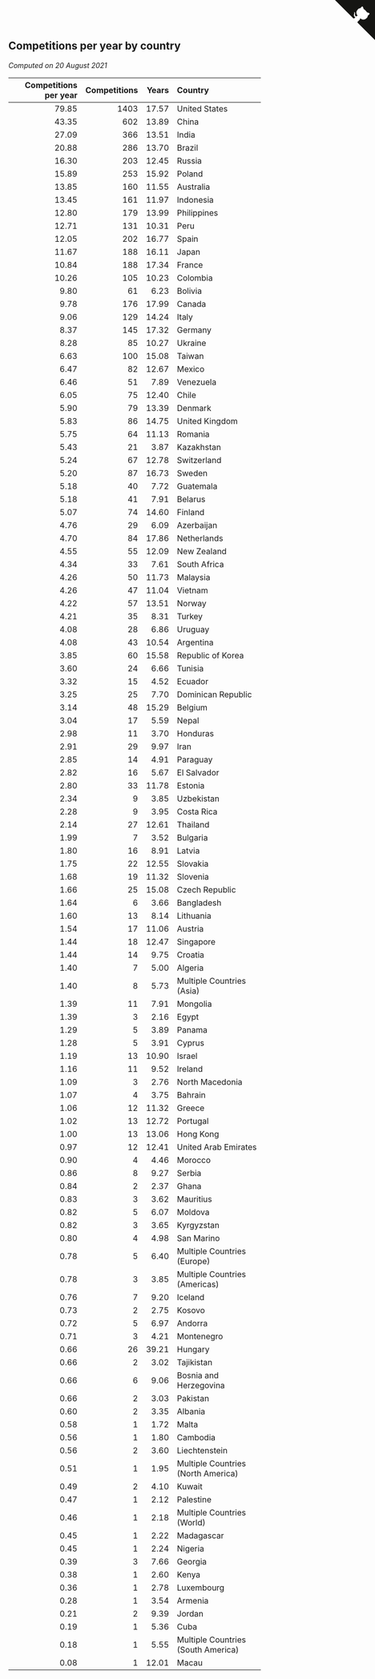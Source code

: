 ## Competitions per year by country

*Computed on 20 August 2021*

| Competitions per year | Competitions | Years | Country |
| ---: | ---: | ---: | :--- |
| 79.85 | 1403 | 17.57 | United States |
| 43.35 | 602 | 13.89 | China |
| 27.09 | 366 | 13.51 | India |
| 20.88 | 286 | 13.70 | Brazil |
| 16.30 | 203 | 12.45 | Russia |
| 15.89 | 253 | 15.92 | Poland |
| 13.85 | 160 | 11.55 | Australia |
| 13.45 | 161 | 11.97 | Indonesia |
| 12.80 | 179 | 13.99 | Philippines |
| 12.71 | 131 | 10.31 | Peru |
| 12.05 | 202 | 16.77 | Spain |
| 11.67 | 188 | 16.11 | Japan |
| 10.84 | 188 | 17.34 | France |
| 10.26 | 105 | 10.23 | Colombia |
| 9.80 | 61 | 6.23 | Bolivia |
| 9.78 | 176 | 17.99 | Canada |
| 9.06 | 129 | 14.24 | Italy |
| 8.37 | 145 | 17.32 | Germany |
| 8.28 | 85 | 10.27 | Ukraine |
| 6.63 | 100 | 15.08 | Taiwan |
| 6.47 | 82 | 12.67 | Mexico |
| 6.46 | 51 | 7.89 | Venezuela |
| 6.05 | 75 | 12.40 | Chile |
| 5.90 | 79 | 13.39 | Denmark |
| 5.83 | 86 | 14.75 | United Kingdom |
| 5.75 | 64 | 11.13 | Romania |
| 5.43 | 21 | 3.87 | Kazakhstan |
| 5.24 | 67 | 12.78 | Switzerland |
| 5.20 | 87 | 16.73 | Sweden |
| 5.18 | 40 | 7.72 | Guatemala |
| 5.18 | 41 | 7.91 | Belarus |
| 5.07 | 74 | 14.60 | Finland |
| 4.76 | 29 | 6.09 | Azerbaijan |
| 4.70 | 84 | 17.86 | Netherlands |
| 4.55 | 55 | 12.09 | New Zealand |
| 4.34 | 33 | 7.61 | South Africa |
| 4.26 | 50 | 11.73 | Malaysia |
| 4.26 | 47 | 11.04 | Vietnam |
| 4.22 | 57 | 13.51 | Norway |
| 4.21 | 35 | 8.31 | Turkey |
| 4.08 | 28 | 6.86 | Uruguay |
| 4.08 | 43 | 10.54 | Argentina |
| 3.85 | 60 | 15.58 | Republic of Korea |
| 3.60 | 24 | 6.66 | Tunisia |
| 3.32 | 15 | 4.52 | Ecuador |
| 3.25 | 25 | 7.70 | Dominican Republic |
| 3.14 | 48 | 15.29 | Belgium |
| 3.04 | 17 | 5.59 | Nepal |
| 2.98 | 11 | 3.70 | Honduras |
| 2.91 | 29 | 9.97 | Iran |
| 2.85 | 14 | 4.91 | Paraguay |
| 2.82 | 16 | 5.67 | El Salvador |
| 2.80 | 33 | 11.78 | Estonia |
| 2.34 | 9 | 3.85 | Uzbekistan |
| 2.28 | 9 | 3.95 | Costa Rica |
| 2.14 | 27 | 12.61 | Thailand |
| 1.99 | 7 | 3.52 | Bulgaria |
| 1.80 | 16 | 8.91 | Latvia |
| 1.75 | 22 | 12.55 | Slovakia |
| 1.68 | 19 | 11.32 | Slovenia |
| 1.66 | 25 | 15.08 | Czech Republic |
| 1.64 | 6 | 3.66 | Bangladesh |
| 1.60 | 13 | 8.14 | Lithuania |
| 1.54 | 17 | 11.06 | Austria |
| 1.44 | 18 | 12.47 | Singapore |
| 1.44 | 14 | 9.75 | Croatia |
| 1.40 | 7 | 5.00 | Algeria |
| 1.40 | 8 | 5.73 | Multiple Countries (Asia) |
| 1.39 | 11 | 7.91 | Mongolia |
| 1.39 | 3 | 2.16 | Egypt |
| 1.29 | 5 | 3.89 | Panama |
| 1.28 | 5 | 3.91 | Cyprus |
| 1.19 | 13 | 10.90 | Israel |
| 1.16 | 11 | 9.52 | Ireland |
| 1.09 | 3 | 2.76 | North Macedonia |
| 1.07 | 4 | 3.75 | Bahrain |
| 1.06 | 12 | 11.32 | Greece |
| 1.02 | 13 | 12.72 | Portugal |
| 1.00 | 13 | 13.06 | Hong Kong |
| 0.97 | 12 | 12.41 | United Arab Emirates |
| 0.90 | 4 | 4.46 | Morocco |
| 0.86 | 8 | 9.27 | Serbia |
| 0.84 | 2 | 2.37 | Ghana |
| 0.83 | 3 | 3.62 | Mauritius |
| 0.82 | 5 | 6.07 | Moldova |
| 0.82 | 3 | 3.65 | Kyrgyzstan |
| 0.80 | 4 | 4.98 | San Marino |
| 0.78 | 5 | 6.40 | Multiple Countries (Europe) |
| 0.78 | 3 | 3.85 | Multiple Countries (Americas) |
| 0.76 | 7 | 9.20 | Iceland |
| 0.73 | 2 | 2.75 | Kosovo |
| 0.72 | 5 | 6.97 | Andorra |
| 0.71 | 3 | 4.21 | Montenegro |
| 0.66 | 26 | 39.21 | Hungary |
| 0.66 | 2 | 3.02 | Tajikistan |
| 0.66 | 6 | 9.06 | Bosnia and Herzegovina |
| 0.66 | 2 | 3.03 | Pakistan |
| 0.60 | 2 | 3.35 | Albania |
| 0.58 | 1 | 1.72 | Malta |
| 0.56 | 1 | 1.80 | Cambodia |
| 0.56 | 2 | 3.60 | Liechtenstein |
| 0.51 | 1 | 1.95 | Multiple Countries (North America) |
| 0.49 | 2 | 4.10 | Kuwait |
| 0.47 | 1 | 2.12 | Palestine |
| 0.46 | 1 | 2.18 | Multiple Countries (World) |
| 0.45 | 1 | 2.22 | Madagascar |
| 0.45 | 1 | 2.24 | Nigeria |
| 0.39 | 3 | 7.66 | Georgia |
| 0.38 | 1 | 2.60 | Kenya |
| 0.36 | 1 | 2.78 | Luxembourg |
| 0.28 | 1 | 3.54 | Armenia |
| 0.21 | 2 | 9.39 | Jordan |
| 0.19 | 1 | 5.36 | Cuba |
| 0.18 | 1 | 5.55 | Multiple Countries (South America) |
| 0.08 | 1 | 12.01 | Macau |


<a href="https://github.com/jonatanklosko/wca_statistics" class="github-corner" aria-label="View source on Github"><svg width="80" height="80" viewBox="0 0 250 250" style="fill:#151513; color:#fff; position: absolute; top: 0; border: 0; right: 0;" aria-hidden="true"><path d="M0,0 L115,115 L130,115 L142,142 L250,250 L250,0 Z"></path><path d="M128.3,109.0 C113.8,99.7 119.0,89.6 119.0,89.6 C122.0,82.7 120.5,78.6 120.5,78.6 C119.2,72.0 123.4,76.3 123.4,76.3 C127.3,80.9 125.5,87.3 125.5,87.3 C122.9,97.6 130.6,101.9 134.4,103.2" fill="currentColor" style="transform-origin: 130px 106px;" class="octo-arm"></path><path d="M115.0,115.0 C114.9,115.1 118.7,116.5 119.8,115.4 L133.7,101.6 C136.9,99.2 139.9,98.4 142.2,98.6 C133.8,88.0 127.5,74.4 143.8,58.0 C148.5,53.4 154.0,51.2 159.7,51.0 C160.3,49.4 163.2,43.6 171.4,40.1 C171.4,40.1 176.1,42.5 178.8,56.2 C183.1,58.6 187.2,61.8 190.9,65.4 C194.5,69.0 197.7,73.2 200.1,77.6 C213.8,80.2 216.3,84.9 216.3,84.9 C212.7,93.1 206.9,96.0 205.4,96.6 C205.1,102.4 203.0,107.8 198.3,112.5 C181.9,128.9 168.3,122.5 157.7,114.1 C157.9,116.9 156.7,120.9 152.7,124.9 L141.0,136.5 C139.8,137.7 141.6,141.9 141.8,141.8 Z" fill="currentColor" class="octo-body"></path></svg></a><style>.github-corner:hover .octo-arm{animation:octocat-wave 560ms ease-in-out}@keyframes octocat-wave{0%,100%{transform:rotate(0)}20%,60%{transform:rotate(-25deg)}40%,80%{transform:rotate(10deg)}}@media (max-width:500px){.github-corner:hover .octo-arm{animation:none}.github-corner .octo-arm{animation:octocat-wave 560ms ease-in-out}}</style>
